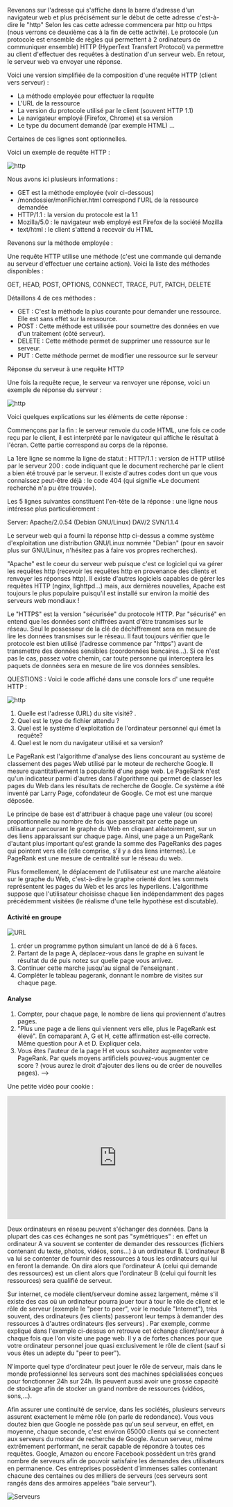 

Revenons sur l'adresse qui s'affiche dans la barre d'adresse d'un navigateur web et plus précisément sur le début de cette adresse c'est-à-dire le "http"
Selon les cas cette adresse commencera par http ou https (nous verrons ce deuxième cas à la fin de cette activité).
Le protocole (un protocole est ensemble de règles qui permettent à 2 ordinateurs de communiquer ensemble) HTTP (HyperText Transfert Protocol) va permettre au client d'effectuer des requêtes à destination d'un serveur web. En retour, le serveur web va envoyer une réponse.

Voici une version simplifiée de la composition d'une requête HTTP (client vers serveur) :

- La méthode employée pour effectuer la requête
- L'URL de la ressource
- La version du protocole utilisé par le client (souvent HTTP 1.1)
- Le navigateur employé (Firefox, Chrome) et sa version
- Le type du document demandé (par exemple HTML)
...

Certaines de ces lignes sont optionnelles.

Voici un exemple de requête HTTP :

![http](./Images/web-requete-serveur.png)<br>

Nous avons ici plusieurs informations :
- GET est la méthode employée (voir ci-dessous)
- /mondossier/monFichier.html correspond l'URL de la ressource demandée
- HTTP/1.1 : la version du protocole est la 1.1
- Mozilla/5.0 : le navigateur web employé est Firefox de la société Mozilla
- text/html : le client s'attend à recevoir du HTML


Revenons sur la méthode employée :

Une requête HTTP utilise une méthode (c'est une commande qui demande au serveur d'effectuer une certaine action). Voici la liste des méthodes disponibles :

GET, HEAD, POST, OPTIONS, CONNECT, TRACE, PUT, PATCH, DELETE

Détaillons 4 de ces méthodes :

- GET : C'est la méthode la plus courante pour demander une ressource. Elle est sans effet sur la ressource.
- POST : Cette méthode est utilisée pour soumettre des données en vue d'un traitement (côté serveur). 
- DELETE : Cette méthode permet de supprimer une ressource sur le serveur.
- PUT : Cette méthode permet de modifier une ressource sur le serveur


Réponse du serveur à une requête HTTP



Une fois la requête reçue, le serveur va renvoyer une réponse, voici un exemple de réponse du serveur :

![http](./Images/web-reponse-requete.png)<br>

Voici quelques explications sur les éléments de cette réponse :

Commençons par la fin : le serveur renvoie du code HTML, une fois ce code reçu par le client, il est interprété par le navigateur qui affiche le résultat à l'écran. Cette partie correspond au corps de la réponse.

La 1ère ligne se nomme la ligne de statut :
HTTP/1.1 : version de HTTP utilisé par le serveur
200 : code indiquant que le document recherché par le client a bien été trouvé par le serveur. Il existe d'autres codes dont un que vous connaissez peut-être déjà : le code 404 (qui signifie «Le document recherché n'a pu être trouvé»).

Les 5 lignes suivantes constituent l'en-tête de la réponse :
une ligne nous intéresse plus particulièrement :

Server: Apache/2.0.54 (Debian GNU/Linux) DAV/2 SVN/1.1.4

Le serveur web qui a fourni la réponse http ci-dessus a comme système d'exploitation une distribution GNU/Linux nommée "Debian" (pour en savoir plus sur GNU/Linux, n'hésitez pas à faire vos propres recherches).

"Apache" est le coeur du serveur web puisque c'est ce logiciel qui va gérer les requêtes http (recevoir les requêtes http en provenance des clients et renvoyer les réponses http). Il existe d'autres logiciels capables de gérer les requêtes HTTP (nginx, lighttpd...) mais, aux dernières nouvelles, Apache est toujours le plus populaire puisqu'il est installé sur environ la moitié des serveurs web mondiaux ! 

Le "HTTPS" est la version "sécurisée" du protocole HTTP. Par "sécurisé" en entend que les données sont chiffrées avant d'être transmises sur le réseau. Seul le possesseur de la clé de déchiffrement sera en mesure de lire les données transmises sur le réseau. Il faut toujours vérifier que le protocole est bien utilisé (l'adresse commence par "https") avant de transmettre des données sensibles (coordonnées bancaires...). Si ce n'est pas le cas, passez votre chemin, car toute personne qui interceptera les paquets de données sera en mesure de lire vos données sensibles. 



QUESTIONS :
Voici le code affiché dans une console lors d' une requête HTTP :

![http](./Images/web-http-questions.gif)

1. Quelle est l'adresse (URL) du site visité? .
2. Quel est le type de fichier attendu ? 
3. Quel est le système d'exploitation de l'ordinateur personnel qui émet la requête?
4. Quel est le nom du navigateur utilisé et sa version? 

Le PageRank est l'algorithme d'analyse des liens concourant au système de classement des pages Web utilisé par le moteur de recherche Google. Il mesure quantitativement la popularité d'une page web. Le PageRank n'est qu'un indicateur parmi d'autres dans l'algorithme qui permet de classer les pages du Web dans les résultats de recherche de Google. Ce système a été inventé par Larry Page, cofondateur de Google. Ce mot est une marque déposée.<br>

Le principe de base est d'attribuer à chaque page une valeur (ou score) proportionnelle au nombre de fois que passerait par cette page un utilisateur parcourant le graphe du Web en cliquant aléatoirement, sur un des liens apparaissant sur chaque page. Ainsi, une page a un PageRank d'autant plus important qu'est grande la somme des PageRanks des pages qui pointent vers elle (elle comprise, s'il y a des liens internes). Le PageRank est une mesure de centralité sur le réseau du web.<br>

Plus formellement, le déplacement de l'utilisateur est une marche aléatoire sur le graphe du Web, c'est-à-dire le graphe orienté dont les sommets représentent les pages du Web et les arcs les hyperliens. L'algorithme suppose que l'utilisateur choisisse chaque lien indépendamment des pages précédemment visitées (le réalisme d'une telle hypothèse est discutable).<br>

#### Activité en groupe

![URL](./Images/web-pagerank.png)

1. créer un programme python simulant un lancé de dé à 6 faces. 
2. Partant de la page A, déplacez-vous dans le graphe en suivant le résultat du dé puis notez sur quelle page vous arrivez. 
3. Continuer cette marche jusqu'au signal de l'enseignant .
4. Compléter le tableau pagerank, donnant le nombre de visites sur chaque page.

#### Analyse
1. Compter, pour chaque page, le nombre de liens qui proviennent d'autres pages. 
2. "Plus une page a de liens qui viennent vers elle, plus le PageRank est élevé". En comaparant A, G et H, cette affirmation est-elle correcte. Même question pour A et D. Expliquer cela.  
3. Vous êtes l'auteur de la page H et vous souhaitez augmenter votre PageRank. Par quels moyens artificiels pouvez-vous augmenter ce score ? (vous aurez le droit d'ajouter des liens ou de créer de nouvelles pages). -->



Une petite vidéo pour cookie :

<div style="position:relative;padding-bottom:56.25%;height:0;overflow:hidden;"> <iframe style="width:100%;height:100%;position:absolute;left:0px;top:0px;overflow:hidden" frameborder="0" type="text/html" src="https://www.dailymotion.com/embed/video/x16lt53" width="100%" height="100%" allowfullscreen > </iframe> </div>



Deux ordinateurs en réseau peuvent s'échanger des données. Dans la plupart des cas ces échanges ne sont pas "symétriques" : en effet un ordinateur A va souvent se contenter de demander des ressources (fichiers contenant du texte, photos, vidéos, sons...) à un ordinateur B. L'ordinateur B va lui se contenter de fournir des ressources à tous les ordinateurs qui lui en feront la demande. On dira alors que l'ordinateur A (celui qui demande des ressources) est un client alors que l'ordinateur B (celui qui fournit les ressources) sera qualifié de serveur. <br>

Sur internet, ce modèle client/serveur domine assez largement, même s'il existe des cas où un ordinateur pourra jouer tour à tour le rôle de client et le rôle de serveur (exemple le "peer to peer", voir le module "Internet"), très souvent, des ordinateurs (les clients) passeront leur temps à demander des ressources à d'autres ordinateurs (les serveurs) . Par exemple, comme expliqué dans l'exemple ci-dessus on retrouve cet échange client/serveur à chaque fois que l'on visite une page web. Il y a de fortes chances pour que votre ordinateur personnel joue quasi exclusivement le rôle de client (sauf si vous êtes un adepte du "peer to peer").<br>

N'importe quel type d'ordinateur peut jouer le rôle de serveur, mais dans le monde professionnel les serveurs sont des machines spécialisées conçues pour fonctionner 24h sur 24h. Ils peuvent aussi avoir une grosse capacité de stockage afin de stocker un grand nombre de ressources (vidéos, sons,...).<br>

Afin assurer une continuité de service, dans les sociétés, plusieurs serveurs assurent exactement le même rôle (on parle de redondance). Vous vous doutez bien que Google ne possède pas qu'un seul serveur, en effet, en moyenne, chaque seconde, c'est environ 65000 clients qui se connectent aux serveurs du moteur de recherche de Google. Aucun serveur, même extrêmement performant, ne serait capable de répondre à toutes ces requêtes. Google, Amazon ou encore Facebook possèdent un très grand nombre de serveurs afin de pouvoir satisfaire les demandes des utilisateurs en permanence. Ces entreprises possèdent d'immenses salles contenant chacune des centaines ou des milliers de serveurs (ces serveurs sont rangés dans des armoires appelées "baie serveur"). <br>

![Serveurs](./Images/baie-serveur.jpg)<br>
